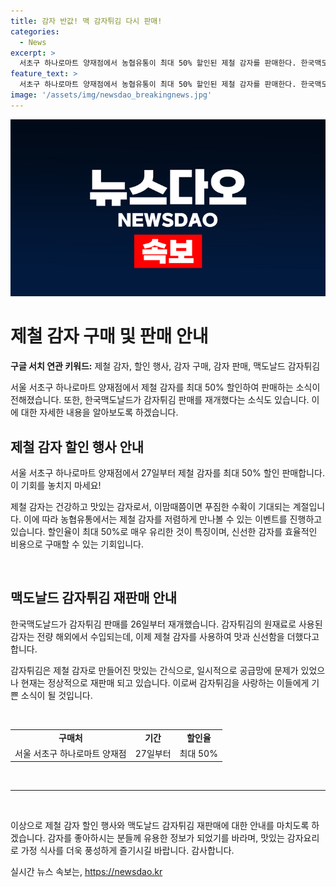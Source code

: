 ```yaml
---
title: 감자 반값! 맥 감자튀김 다시 판매!
categories:
  - News
excerpt: >
  서초구 하나로마트 양재점에서 농협유통이 최대 50% 할인된 제철 감자를 판매한다. 한국맥도날드는 감자 공급망 문제로 판매를 일시 중단했으나, 26일부터 다시 판매를 시작했다. 감자는 전량 해외에서 수입된다고 한다. (출처: 뉴스1)
feature_text: >
  서초구 하나로마트 양재점에서 농협유통이 최대 50% 할인된 제철 감자를 판매한다. 한국맥도날드는 감자 공급망 문제로 판매를 일시 중단했으나, 26일부터 다시 판매를 시작했다. 감자는 전량 해외에서 수입된다고 한다. (출처: 뉴스1)
image: '/assets/img/newsdao_breakingnews.jpg'
---
```


<p><img src="/assets/img/newsdao_breakingnews.jpg" alt="implanttips 속보" /></p>

<h1>제철 감자 구매 및 판매 안내</h1>

<p data-ke-size="size16"><b>구글 서치 연관 키워드:</b> 제철 감자, 할인 행사, 감자 구매, 감자 판매, 맥도날드 감자튀김</p>

<p>서울 서초구 하나로마트 양재점에서 제철 감자를 최대 50% 할인하여 판매하는 소식이 전해졌습니다. 또한, 한국맥도날드가 감자튀김 판매를 재개했다는 소식도 있습니다. 이에 대한 자세한 내용을 알아보도록 하겠습니다.</p>

<h2 data-ke-size="size26">제철 감자 할인 행사 안내</h2>

<p data-ke-size="size16">서울 서초구 하나로마트 양재점에서 27일부터 제철 감자를 최대 50% 할인 판매합니다. 이 기회를 놓치지 마세요!</p>

<p>제철 감자는 건강하고 맛있는 감자로서, 이맘때쯤이면 푸짐한 수확이 기대되는 계절입니다. 이에 따라 농협유통에서는 제철 감자를 저렴하게 만나볼 수 있는 이벤트를 진행하고 있습니다. 할인율이 최대 50%로 매우 유리한 것이 특징이며, 신선한 감자를 효율적인 비용으로 구매할 수 있는 기회입니다.</p>

<p data-ke-size="size16">&nbsp;</p>

<h2 data-ke-size="size26">맥도날드 감자튀김 재판매 안내</h2>

<p data-ke-size="size16">한국맥도날드가 감자튀김 판매를 26일부터 재개했습니다. 감자튀김의 원재료로 사용된 감자는 전량 해외에서 수입되는데, 이제 제철 감자를 사용하여 맛과 신선함을 더했다고 합니다.</p>

<p>감자튀김은 제철 감자로 만들어진 맛있는 간식으로, 일시적으로 공급망에 문제가 있었으나 현재는 정상적으로 재판매 되고 있습니다. 이로써 감자튀김을 사랑하는 이들에게 기쁜 소식이 될 것입니다.</p>

<p data-ke-size="size16">&nbsp;</p>

<table>
  <tr>
    <td style="text-align: center; height: 17px;"><b>구매처</b></td>
    <td style="text-align: center; height: 17px;"><b>기간</b></td>
    <td style="text-align: center; height: 17px;"><b>할인율</b></td>
  </tr>
  <tr>
    <td style="text-align: center; height: 17px;">서울 서초구 하나로마트 양재점</td>
    <td style="text-align: center; height: 17px;">27일부터</td>
    <td style="text-align: center; height: 17px;">최대 50%</td>
  </tr>
</table>

<p data-ke-size="size16">&nbsp;</p>

<hr>

<p data-ke-size="size16">&nbsp;</p>

<p>이상으로 제철 감자 할인 행사와 맥도날드 감자튀김 재판매에 대한 안내를 마치도록 하겠습니다. 감자를 좋아하시는 분들께 유용한 정보가 되었기를 바라며, 맛있는 감자요리로 가정 식사를 더욱 풍성하게 즐기시길 바랍니다. 감사합니다.</p>
실시간 뉴스 속보는, <a href="https://newsdao.kr" rel="dofollow">https://newsdao.kr</a>


